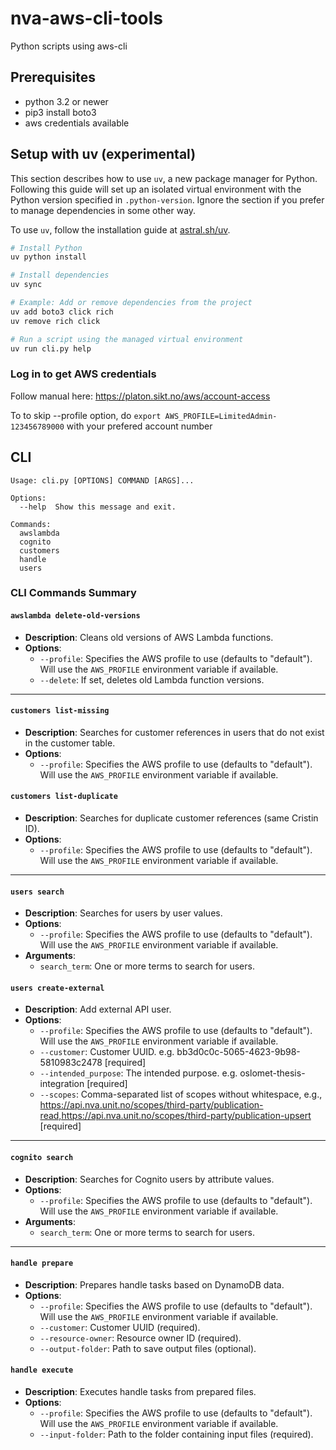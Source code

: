 # nva-aws-cli-tools

Python scripts using aws-cli

## Prerequisites

* python 3.2 or newer
* pip3 install boto3
* aws credentials available

## Setup with uv (experimental)

This section describes how to use `uv`, a new package manager for Python.
Following this guide will set up an isolated virtual environment with the Python version specified in `.python-version`.
Ignore the section if you prefer to manage dependencies in some other way.

To use `uv`, follow the installation guide at [astral.sh/uv](https://docs.astral.sh/uv/getting-started/installation/).

```bash
# Install Python
uv python install

# Install dependencies
uv sync

# Example: Add or remove dependencies from the project
uv add boto3 click rich
uv remove rich click

# Run a script using the managed virtual environment
uv run cli.py help
```

### Log in to get AWS credentials

Follow manual here:
<https://platon.sikt.no/aws/account-access>

To to skip --profile option, do `export AWS_PROFILE=LimitedAdmin-123456789000` with your prefered account number 

## CLI 

```
Usage: cli.py [OPTIONS] COMMAND [ARGS]...

Options:
  --help  Show this message and exit.

Commands:
  awslambda
  cognito
  customers
  handle
  users
```

### **CLI Commands Summary**

#### **`awslambda delete-old-versions`**
- **Description**: Cleans old versions of AWS Lambda functions.
- **Options**:
  - `--profile`: Specifies the AWS profile to use (defaults to "default"). Will use the `AWS_PROFILE` environment variable if available.
  - `--delete`: If set, deletes old Lambda function versions.

---

#### **`customers list-missing`**
- **Description**: Searches for customer references in users that do not exist in the customer table.
- **Options**:
  - `--profile`: Specifies the AWS profile to use (defaults to "default"). Will use the `AWS_PROFILE` environment variable if available.

#### **`customers list-duplicate`**
- **Description**: Searches for duplicate customer references (same Cristin ID).
- **Options**:
  - `--profile`: Specifies the AWS profile to use (defaults to "default"). Will use the `AWS_PROFILE` environment variable if available.

---

#### **`users search`**
- **Description**: Searches for users by user values.
- **Options**:
  - `--profile`: Specifies the AWS profile to use (defaults to "default"). Will use the `AWS_PROFILE` environment variable if available.
- **Arguments**:
  - `search_term`: One or more terms to search for users.

#### **`users create-external`**
- **Description**: Add external API user.
- **Options**:
  - `--profile`: Specifies the AWS profile to use (defaults to "default"). Will use the `AWS_PROFILE` environment variable if available.
  - `--customer`: Customer UUID. e.g. bb3d0c0c-5065-4623-9b98-5810983c2478 [required]
  - `--intended_purpose`: The intended purpose. e.g. oslomet-thesis-integration  [required]
  - `--scopes`: Comma-separated list of scopes without whitespace, e.g., https://api.nva.unit.no/scopes/third-party/publication-read,https://api.nva.unit.no/scopes/third-party/publication-upsert  [required]

---

#### **`cognito search`**
- **Description**: Searches for Cognito users by attribute values.
- **Options**:
  - `--profile`: Specifies the AWS profile to use (defaults to "default"). Will use the `AWS_PROFILE` environment variable if available.
- **Arguments**:
  - `search_term`: One or more terms to search for users.

---

#### **`handle prepare`**
- **Description**: Prepares handle tasks based on DynamoDB data.
- **Options**:
  - `--profile`: Specifies the AWS profile to use (defaults to "default"). Will use the `AWS_PROFILE` environment variable if available.
  - `--customer`: Customer UUID (required).
  - `--resource-owner`: Resource owner ID (required).
  - `--output-folder`: Path to save output files (optional).

#### **`handle execute`**
- **Description**: Executes handle tasks from prepared files.
- **Options**:
  - `--profile`: Specifies the AWS profile to use (defaults to "default"). Will use the `AWS_PROFILE` environment variable if available.
  - `--input-folder`: Path to the folder containing input files (required).
